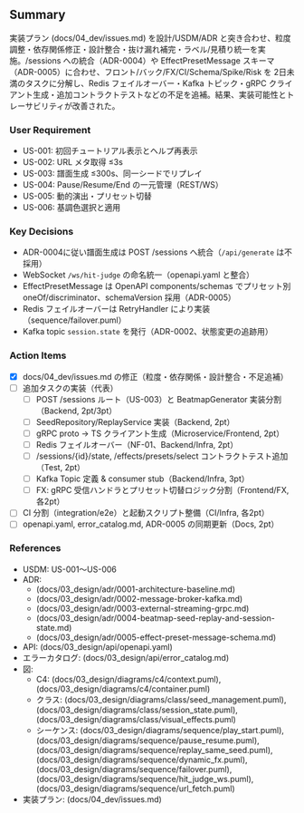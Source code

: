 ## Summary

実装プラン (docs/04_dev/issues.md) を設計/USDM/ADR と突き合わせ、粒度調整・依存関係修正・設計整合・抜け漏れ補完・ラベル/見積り統一を実施。/sessions への統合（ADR-0004）や EffectPresetMessage スキーマ（ADR-0005）に合わせ、フロント/バック/FX/CI/Schema/Spike/Risk を 2日未満のタスクに分解し、Redis フェイルオーバー・Kafka トピック・gRPC クライアント生成・追加コントラクトテストなどの不足を追補。結果、実装可能性とトレーサビリティが改善された。

### User Requirement

- US-001: 初回チュートリアル表示とヘルプ再表示
- US-002: URL メタ取得 ≤3s
- US-003: 譜面生成 ≤300s、同一シードでリプレイ
- US-004: Pause/Resume/End の一元管理（REST/WS）
- US-005: 動的演出・プリセット切替
- US-006: 基調色選択と適用

### Key Decisions

- ADR-0004に従い譜面生成は POST /sessions へ統合（`/api/generate` は不採用）
- WebSocket `/ws/hit-judge` の命名統一（openapi.yaml と整合）
- EffectPresetMessage は OpenAPI components/schemas でプリセット別 oneOf/discriminator、schemaVersion 採用（ADR-0005）
- Redis フェイルオーバーは RetryHandler により実装（sequence/failover.puml）
- Kafka topic `session.state` を発行（ADR-0002、状態変更の追跡用）

### Action Items

- [x] docs/04_dev/issues.md の修正（粒度・依存関係・設計整合・不足追補）
- [ ] 追加タスクの実装（代表）
  - [ ] POST /sessions ルート（US-003）と BeatmapGenerator 実装分割（Backend, 2pt/3pt）
  - [ ] SeedRepository/ReplayService 実装（Backend, 2pt）
  - [ ] gRPC proto → TS クライアント生成（Microservice/Frontend, 2pt）
  - [ ] Redis フェイルオーバー（NF-01、Backend/Infra, 2pt）
  - [ ] /sessions/{id}/state, /effects/presets/select コントラクトテスト追加（Test, 2pt）
  - [ ] Kafka Topic 定義 & consumer stub（Backend/Infra, 3pt）
  - [ ] FX: gRPC 受信ハンドラとプリセット切替ロジック分割（Frontend/FX, 各2pt）
- [ ] CI 分割（integration/e2e）と起動スクリプト整備（CI/Infra, 各2pt）
- [ ] openapi.yaml, error_catalog.md, ADR-0005 の同期更新（Docs, 2pt）

### References

- USDM: US-001〜US-006
- ADR:
  - (docs/03_design/adr/0001-architecture-baseline.md)
  - (docs/03_design/adr/0002-message-broker-kafka.md)
  - (docs/03_design/adr/0003-external-streaming-grpc.md)
  - (docs/03_design/adr/0004-beatmap-seed-replay-and-session-state.md)
  - (docs/03_design/adr/0005-effect-preset-message-schema.md)
- API: (docs/03_design/api/openapi.yaml)
- エラーカタログ: (docs/03_design/api/error_catalog.md)
- 図:
  - C4: (docs/03_design/diagrams/c4/context.puml), (docs/03_design/diagrams/c4/container.puml)
  - クラス: (docs/03_design/diagrams/class/seed_management.puml), (docs/03_design/diagrams/class/session_state.puml), (docs/03_design/diagrams/class/visual_effects.puml)
  - シーケンス: (docs/03_design/diagrams/sequence/play_start.puml), (docs/03_design/diagrams/sequence/pause_resume.puml), (docs/03_design/diagrams/sequence/replay_same_seed.puml), (docs/03_design/diagrams/sequence/dynamic_fx.puml), (docs/03_design/diagrams/sequence/failover.puml), (docs/03_design/diagrams/sequence/hit_judge_ws.puml), (docs/03_design/diagrams/sequence/url_fetch.puml)
- 実装プラン: (docs/04_dev/issues.md)

